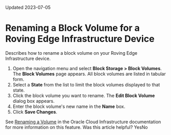 Updated 2023-07-05
# Renaming a Block Volume for a Roving Edge Infrastructure Device
Describes how to rename a block volume on your Roving Edge Infrastructure device.
  1. Open the navigation menu and select **Block Storage > Block Volumes**. The **Block Volumes** page appears. All block volumes are listed in tabular form.
  2. Select a **State** from the list to limit the block volumes displayed to that state.
  3. Click the block volume you want to rename. The **Edit Block Volume** dialog box appears.
  4. Enter the block volume's new name in the **Name** box.
  5. Click **Save Changes**.


See [Renaming a Volume](https://docs.oracle.com/iaas/Content/Block/Tasks/renamingavolume.htm) in the Oracle Cloud Infrastructure documentation for more information on this feature.
Was this article helpful?
YesNo

